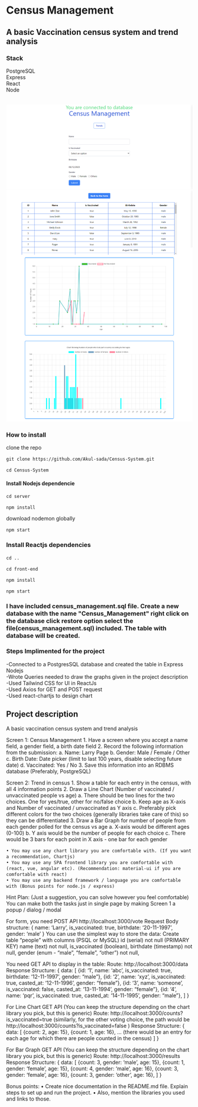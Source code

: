 # Census Management

## A basic Vaccination census system and trend analysis

### Stack
PostgreSQL<br>
Express<br>
React<br>
Node<br>
<br>

![Contact Form](./1stpage.png "contact form")
![Trends](./2ndpage.png "Trends")

### How to install

clone the repo 
```
git clone https://github.com/Akul-sada/Census-System.git
```

```
cd Census-System
```
#### Install Nodejs dependencie
```
cd server
```
```
npm install
```
download nodemon globally
```
npm start
```
### Install Reactjs dependencies

```
cd .. 
```
```
cd front-end
```
```
npm install
```
```
npm start
```
### I have included census_management.sql file. Create a new database with the name "Census_Management" right click on the database click restore option select the file(census_management.sql) included. The table with database will be created.

### Steps Implimented for the project <br>
-Connected to a PostgresSQL database and created the table in Express Nodejs<br>
-Wrote Queries needed to draw the graphs given in the project description<br>
-Used Tailwind CSS for UI in ReactJs<br>
-Used Axios for GET and POST request<br>
-Used react-chartjs to design chart<br>

## Project description

A basic vaccination census system and trend analysis

Screen 1: Census Management
    1. Have a screen where you accept a name field, a gender field, a birth date field
    2. Record the following information from the submission:
        a. Name: Larry Page
        b. Gender: Male / Female / Other
        c. Birth Date: Date picker (limit to last 100 years, disable selecting future date)
        d. Vaccinated: Yes / No
    3. Save this information into an RDBMS database (Preferably, PostgreSQL)

Screen 2: Trend in census
    1. Show a table for each entry in the census, with all 4 information points
    2. Draw a Line Chart (Number of vaccinated / unvaccinated people vs age)
        a. There should be two lines for the two choices. One for yes/true, other for no/false choice
        b. Keep age as X-axis and Number of vaccinated / unvaccinated as Y axis
        c. Preferably pick different colors for the two choices (generally libraries take care of this) so they can be differentiated
    3. Draw a Bar Graph for number of people from each gender polled for the census vs age
        a. X-axis would be different ages (0-100)
        b. Y axis would be the number of people for each choice
        c. There would be 3 bars for each point in X axis - one bar for each gender

    • You may use any chart library you are comfortable with. (If you want a recommendation, Chartjs)
    • You may use any SPA frontend library you are comfortable with (react, vue, angular etc). (Recommendation: material-ui if you are comfortable with react)
    • You may use any backend framework / language you are comfortable with (Bonus points for node.js / express)

Hint Plan: (Just a suggestion, you can solve however you feel comfortable)
You can make both the tasks just in single page by making Screen 1 a popup / dialog / modal

For form, you need POST API http://localhost:3000/vote Request Body structure:
{
name: ‘Larry’, is_vaccinated: true, birthdate: ‘20-11-1997’, gender: ‘male’
}
You can use the simplest way to store the data: Create table “people” with columns (PSQL or MySQL) id (serial) not null (PRIMARY KEY)
name (text) not null, is_vaccinated (boolean), birthdate (timestamp) not null,
gender (enum - “male”, “female”, “other”) not null,

You need GET API to display in the table: Route: http://localhost:3000/data Response Structure:
{
data: [
{id: ‘1’, name: ‘abc’, is_vaccinated: true, birthdate: ‘12-11-1997’, gender: “male”},
{id: ‘2’, name: ‘xyz’, is_vaccinated: true, casted_at: ‘12-11-1996’, gender: “female”},
{id: ‘3’, name: ‘someone’, is_vaccinated: false, casted_at: ‘13-11-1994’, gender: “female”},
{id: ‘4’, name: ‘pqr’, is_vaccinated: true, casted_at: ‘14-11-1995’, gender: “male”},
]
}


For Line Chart GET API (You can keep the structure depending on the chart library you pick, but this is generic)
Route: http://localhost:3000/counts?is_vaccinated=true (similarly, for the other voting choice, the path would be http://localhost:3000/counts?is_vaccinated=false )
Response Structure:
{
data: [
{count: 2, age: 15},
{count: 1, age: 16},
… (there would be an entry for each age for which there are people counted in the census)
]
}


For Bar Graph GET API (You can keep the structure depending on the chart library you pick, but this is generic)
Route: http://localhost:3000/results Response Structure:
{
data: [
{count: 3, gender: ‘male’, age: 15},
{count: 1, gender: ‘female’, age: 15},
{count: 4, gender: ‘male’, age: 16},
{count: 3, gender: ‘female’, age: 16},
{count: 3, gender: ‘other’, age: 16},
]
}






Bonus points:
    • Create nice documentation in the README.md file. Explain steps to set up and run the project.
    • Also, mention the libraries you used and links to those.


